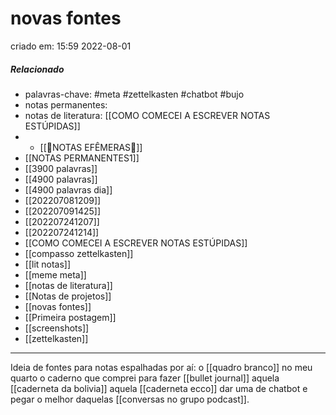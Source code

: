 # novas fontes
criado em: 15:59 2022-08-01

##### Relacionado
- palavras-chave: #meta #zettelkasten #chatbot #bujo 
- notas permanentes: 
- notas de literatura: [[COMO COMECEI A ESCREVER NOTAS ESTÚPIDAS]]
- - [[🍃NOTAS EFÊMERAS🍄]]
- [[NOTAS PERMANENTES1]]
- [[3900 palavras]]
- [[4900 palavras]]
- [[4900 palavras dia]]
- [[202207081209]]
- [[202207091425]]
- [[202207241207]]
- [[202207241214]]
- [[COMO COMECEI A ESCREVER NOTAS ESTÚPIDAS]]
- [[compasso zettelkasten]]
- [[lit notas]]
- [[meme meta]]
- [[notas de literatura]]
- [[Notas de projetos]]
- [[novas fontes]]
- [[Primeira postagem]]
- [[screenshots]]
- [[zettelkasten]]

---
Ideia de fontes para notas espalhadas por aí: 
o [[quadro branco]] no meu quarto
o caderno que comprei para fazer [[bullet journal]]
aquela [[caderneta da bolivia]]
aquela [[caderneta ecco]]
dar uma de chatbot e pegar o melhor daquelas [[conversas no grupo podcast]].
